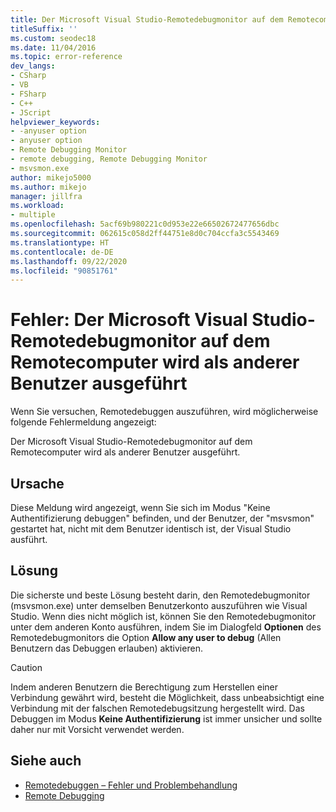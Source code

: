 ```yaml
---
title: Der Microsoft Visual Studio-Remotedebugmonitor auf dem Remotecomputer wird als anderer Benutzer ausgeführt
titleSuffix: ''
ms.custom: seodec18
ms.date: 11/04/2016
ms.topic: error-reference
dev_langs:
- CSharp
- VB
- FSharp
- C++
- JScript
helpviewer_keywords:
- -anyuser option
- anyuser option
- Remote Debugging Monitor
- remote debugging, Remote Debugging Monitor
- msvsmon.exe
author: mikejo5000
ms.author: mikejo
manager: jillfra
ms.workload:
- multiple
ms.openlocfilehash: 5acf69b980221c0d953e22e66502672477656dbc
ms.sourcegitcommit: 062615c058d2ff44751e8d0c704ccfa3c5543469
ms.translationtype: HT
ms.contentlocale: de-DE
ms.lasthandoff: 09/22/2020
ms.locfileid: "90851761"
---
```

# <a name="error-the-microsoft-visual-studio-remote-debugging-monitor-on-the-remote-computer-is-running-as-a-different-user"></a>Fehler: Der Microsoft Visual Studio-Remotedebugmonitor auf dem Remotecomputer wird als anderer Benutzer ausgeführt
Wenn Sie versuchen, Remotedebuggen auszuführen, wird möglicherweise folgende Fehlermeldung angezeigt:

 Der Microsoft Visual Studio-Remotedebugmonitor auf dem Remotecomputer wird als anderer Benutzer ausgeführt.

## <a name="cause"></a>Ursache
 Diese Meldung wird angezeigt, wenn Sie sich im Modus "Keine Authentifizierung debuggen" befinden, und der Benutzer, der "msvsmon" gestartet hat, nicht mit dem Benutzer identisch ist, der Visual Studio ausführt.

## <a name="solution"></a>Lösung
 Die sicherste und beste Lösung besteht darin, den Remotedebugmonitor (msvsmon.exe) unter demselben Benutzerkonto auszuführen wie Visual Studio. Wenn dies nicht möglich ist, können Sie den Remotedebugmonitor unter dem anderen Konto ausführen, indem Sie im Dialogfeld **Optionen** des Remotedebugmonitors die Option **Allow any user to debug** (Allen Benutzern das Debuggen erlauben) aktivieren.

> [!CAUTION]
> Indem anderen Benutzern die Berechtigung zum Herstellen einer Verbindung gewährt wird, besteht die Möglichkeit, dass unbeabsichtigt eine Verbindung mit der falschen Remotedebugsitzung hergestellt wird. Das Debuggen im Modus **Keine Authentifizierung** ist immer unsicher und sollte daher nur mit Vorsicht verwendet werden.

## <a name="see-also"></a>Siehe auch
- [Remotedebuggen – Fehler und Problembehandlung](../debugger/remote-debugging-errors-and-troubleshooting.md)
- [Remote Debugging](../debugger/remote-debugging.md)